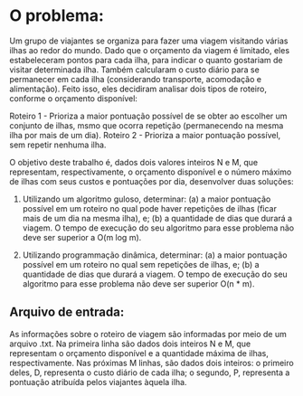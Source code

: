 # O problema:

Um grupo de viajantes se organiza para fazer uma viagem visitando várias ilhas ao redor do mundo. Dado que o orçamento da viagem é limitado, eles estabeleceram pontos para cada ilha, para indicar o quanto gostariam de visitar determinada ilha. Também calcularam o custo diário para se permanecer em cada ilha (considerando transporte, acomodação e alimentação). Feito isso, eles decidiram analisar dois tipos de roteiro, conforme o orçamento disponível:

  Roteiro 1 - Prioriza a maior pontuação possível de se obter ao escolher um conjunto de ilhas, msmo que ocorra repetição (permanecendo na mesma ilha por mais de um dia). 
  Roteiro 2 - Prioriza a maior pontuação possível, sem repetir nenhuma ilha.
  
O objetivo deste trabalho é, dados dois valores inteiros N e M, que representam, respectivamente, o orçamento disponível e o número máximo de ilhas com seus custos e pontuações por dia, desenvolver duas soluções:

  1. Utilizando um algoritmo guloso, determinar: 
  (a) a maior pontuação possível em um roteiro no qual pode haver repetições de ilhas (ficar mais de um dia na mesma ilha), e;
  (b) a quantidade de dias que durará a viagem. O tempo de execução do seu algoritmo para esse problema não deve ser superior a O(m log m).
  
  2. Utilizando programmação dinâmica, determinar:
  (a) a maior pontuação possível em um roteiro no qual sem repetições de ilhas, e;
  (b) a quantidade de dias que durará a viagem. O tempo de execução do seu algoritmo para esse problema não deve ser superior O(n * m).

## Arquivo de entrada:

As informações sobre o roteiro de viagem são informadas por meio de um arquivo .txt.
Na primeira linha são dados dois inteiros N e M, que representam o orçamento disponível e a quantidade máxima de ilhas, respectivamente. Nas próximas M linhas, são dados dois inteiros: o primeiro deles, D, representa o custo diário de cada ilha; o segundo, P, representa a pontuação atribuída pelos viajantes àquela ilha.

